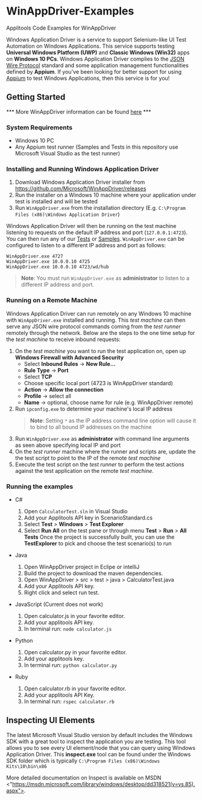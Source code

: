 # WinAppDriver-Examples
Applitools Code Examples for WinAppDriver

Windows Application Driver is a service to support Selenium-like UI Test Automation on Windows Applications. This service supports testing **Universal Windows Platform (UWP)** and **Classic Windows (Win32)** apps on **Windows 10 PCs**. Windows Application Driver complies to the [JSON Wire Protocol](https://github.com/SeleniumHQ/selenium/wiki/JsonWireProtocol) standard and some application management functionalities defined by **Appium**. If you've been looking for better support for using [Appium](http://appium.io) to test Windows Applications, then this service is for you!

## Getting Started

*** More WinAppDriver information can be found [here](https://github.com/Microsoft/WinAppDriver) ***

### System Requirements

- Windows 10 PC
- Any Appium test runner (Samples and Tests in this repository use Microsoft Visual Studio as the test runner)

### Installing and Running Windows Application Driver

1. Download Windows Application Driver installer from <https://github.com/Microsoft/WinAppDriver/releases>
2. Run the installer on a Windows 10 machine where your application under test is installed and will be tested
3. Run `WinAppDriver.exe` from the installation directory (E.g. `C:\Program Files (x86)\Windows Application Driver`)

Windows Application Driver will then be running on the test machine listening to requests on the default IP address and port (`127.0.0.1:4723`). You can then run any of our [Tests](/Tests/) or [Samples](/Samples). `WinAppDriver.exe` can be configured to listen to a different IP address and port as follows:

```
WinAppDriver.exe 4727
WinAppDriver.exe 10.0.0.10 4725
WinAppDriver.exe 10.0.0.10 4723/wd/hub
```

> **Note**: You must run `WinAppDriver.exe` as **administrator** to listen to a different IP address and port.

### Running on a Remote Machine

Windows Application Driver can run remotely on any Windows 10 machine with `WinAppDriver.exe` installed and running. This *test machine* can then serve any JSON wire protocol commands coming from the *test runner* remotely through the network. Below are the steps to the one time setup for the *test machine* to receive inbound requests:

1. On the *test machine* you want to run the test application on, open up **Windows Firewall with Advanced Security**
   - Select **Inbound Rules** -> **New Rule...**
   - **Rule Type** -> **Port**
   - Select **TCP**
   - Choose specific local port (4723 is WinAppDriver standard)
   - **Action** -> **Allow the connection**
   - **Profile** -> select all
   - **Name** -> optional, choose name for rule (e.g. WinAppDriver remote)
2. Run `ipconfig.exe` to determine your machine's local IP address
   > **Note**: Setting `*` as the IP address command line option will cause it to bind to all bound IP addresses on the machine
3. Run `WinAppDriver.exe` as **administrator** with command line arguments as seen above specifying local IP and port
4. On the *test runner* machine where the runner and scripts are, update the the test script to point to the IP of the remote *test machine*
5. Execute the test script on the *test runner* to perform the test actions against the test application on the remote *test machine*.

### Running the examples
* C#
   1. Open `CalculatorTest.sln` in Visual Studio
   2. Add your Applitools API key in ScenarioStandard.cs
   3. Select **Test** > **Windows** > **Test Explorer**
   4. Select **Run All** on the test pane or through menu **Test** > **Run** > **All Tests**
    Once the project is successfully built, you can use the **TestExplorer** to pick and choose the test scenario(s) to run

* Java
   1. Open WinAppDriver project in Eclipe or intelliJ
   2. Build the project to download the maven dependencies.
   3. Open WinAppDriver > src > test > java > CalculatorTest.java
   4. Add your Applitools API key.
   5. Right click and select run test.

* JavaScript (Current does not work)
   1. Open calculator.js in your favorite editor.
   2. Add your applitools API key.
   3. In terminal run: `node calculator.js`

* Python
   1. Open calculator.py in your favorite editor.
   2. Add your applitools key.
   3. In terminal run: `python calculator.py`

* Ruby
   1. Open calculator.rb in your favorite editor.
   2. Add your applitools API Key.
   3. In terminal run: `rspec calculator.rb`
   
## Inspecting UI Elements

The latest Microsoft Visual Studio version by default includes the Windows SDK with a great tool to inspect the application you are testing. This tool allows you to see every UI element/node that you can query using Windows Application Driver. This **inspect.exe** tool can be found under the Windows SDK folder which is typically `C:\Program Files (x86)\Windows Kits\10\bin\x86`

More detailed documentation on Inspect is available on MSDN <"https://msdn.microsoft.com/library/windows/desktop/dd318521(v=vs.85).aspx">.